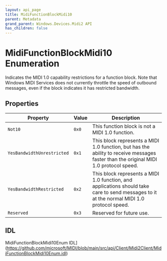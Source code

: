 ```yaml
---
layout: api_page
title: MidiFunctionBlockMidi10
parent: Metadata
grand_parent: Windows.Devices.Midi2 API
has_children: false
---
```


# MidiFunctionBlockMidi10 Enumeration

Indicates the MIDI 1.0 capability restrictions for a function block. Note that Windows MIDI Services does not currently throttle the speed of outbound messages, even if the block indicates it has restricted bandwidth.

## Properties

| Property | Value | Description |
| -------- | ------- | ------ |
| `Not10` | `0x0` | This function block is not a MIDI 1.0 function. |
| `YesBandwidthUnrestricted` | `0x1` | This block represents a MIDI 1.0 function, but has the ability to receive messages faster than the original MIDI 1.0 protocol speed. |
| `YesBandwidthRestricted` | `0x2` | This block represents a MIDI 1.0 function, and applications should take care to send messages to it at the normal MIDI 1.0 protocol speed. |
| `Reserved` | `0x3` | Reserved for future use. |

## IDL

MidiFunctionBlockMidi10Enum IDL](https://github.com/microsoft/MIDI/blob/main/src/api/Client/Midi2Client/MidiFunctionBlockMidi10Enum.idl)
